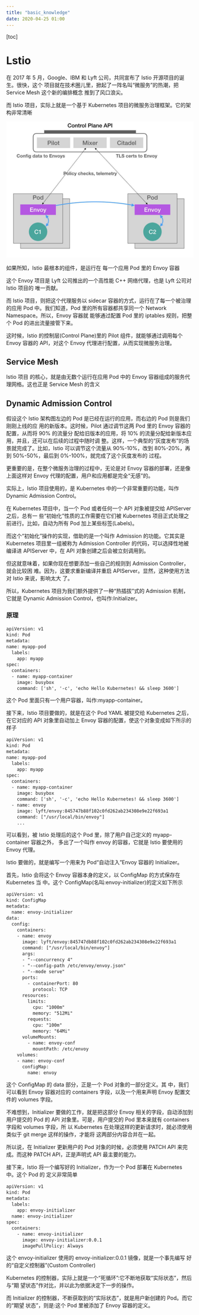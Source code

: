 ```yaml
---
title: "basic_knowledge"
date: 2020-04-25 01:00
---
```

[toc]



# Lstio

在 2017 年 5 月，Google、IBM 和 Lyft 公司，共同宣布了 Istio 开源项目的诞生。很快，这个 项目就在技术圈儿里，掀起了一阵名叫“微服务”的热潮，把 Service Mesh 这个新的编排概念 推到了风口浪尖。

而 Istio 项目，实际上就是一个基于 Kubernetes 项目的微服务治理框架。它的架构非常清晰

![image-20200425010131046](basic_knowledge.assets/image-20200425010131046.png)

如果所知，Istio 最根本的组件，是运行在 每一个应用 Pod 里的 Envoy 容器

这个 Envoy 项目是 Lyft 公司推出的一个高性能 C++ 网络代理，也是 Lyft 公司对 Istio 项目的 唯一贡献。

而 Istio 项目，则把这个代理服务以 sidecar 容器的方式，运行在了每一个被治理的应用 Pod 中。我们知道，Pod 里的所有容器都共享同一个 Network Namespace。所以，Envoy 容器就 能够通过配置 Pod 里的 iptables 规则，把整个 Pod 的进出流量接管下来。

这时候，Istio 的控制层(Control Plane)里的 Pilot 组件，就能够通过调用每个 Envoy 容器的 API，对这个 Envoy 代理进行配置，从而实现微服务治理。



## Service Mesh

Istio 项目 的核心，就是由无数个运行在应用 Pod 中的 Envoy 容器组成的服务代理网格。这也正是 Service Mesh 的含义



## Dynamic Admission Control

假设这个 Istio 架构图左边的 Pod 是已经在运行的应用，而右边的 Pod 则是我们刚刚上线的应 用的新版本。这时候，Pilot 通过调节这两 Pod 里的 Envoy 容器的配置，从而将 90% 的流量分 配给旧版本的应用，将 10% 的流量分配给新版本应用，并且，还可以在后续的过程中随时调 整。这样，一个典型的“灰度发布”的场景就完成了。比如，Istio 可以调节这个流量从 90%-10%，改到 80%-20%，再到 50%-50%，最后到 0%-100%，就完成了这个灰度发布的 过程。

更重要的是，在整个微服务治理的过程中，无论是对 Envoy 容器的部署，还是像上面这样对 Envoy 代理的配置，用户和应用都是完全“无感”的。

实际上，Istio 项目使用的，是 Kubernetes 中的一个非常重要的功能，叫作 Dynamic Admission Control。

在 Kubernetes 项目中，当一个 Pod 或者任何一个 API 对象被提交给 APIServer 之后，总有一 些“初始化”性质的工作需要在它们被 Kubernetes 项目正式处理之前进行。比如，自动为所有 Pod 加上某些标签(Labels)。

而这个“初始化”操作的实现，借助的是一个叫作 Admission 的功能。它其实是 Kubernetes 项目里一组被称为 Admission Controller 的代码，可以选择性地被编译进 APIServer 中，在 API 对象创建之后会被立刻调用到。

但这就意味着，如果你现在想要添加一些自己的规则到 Admission Controller，就会比较困 难。因为，这要求重新编译并重启 APIServer。显然，这种使用方法对 Istio 来说，影响太大 了。

所以，Kubernetes 项目为我们额外提供了一种“热插拔”式的 Admission 机制，它就是 Dynamic Admission Control，也叫作:Initializer。



### 原理

```
apiVersion: v1
kind: Pod
metadata:
name: myapp-pod 
  labels:
    app: myapp
spec:
  containers:
  - name: myapp-container
    image: busybox
    command: ['sh', '-c', 'echo Hello Kubernetes! && sleep 3600']
```

这个 Pod 里面只有一个用户容器，叫作:myapp-container。

接下来，Istio 项目要做的，就是在这个 Pod YAML 被提交给 Kubernetes 之后，在它对应的 API 对象里自动加上 Envoy 容器的配置，使这个对象变成如下所示的样子

```
apiVersion: v1
kind: Pod
metadata:
name: myapp-pod 
  labels:
    app: myapp
spec:
  containers:
  - name: myapp-container
    image: busybox
    command: ['sh', '-c', 'echo Hello Kubernetes! && sleep 3600']
  - name: envoy
    image: lyft/envoy:845747b88f102c0fd262ab234308e9e22f693a1 
    command: ["/usr/local/bin/envoy"]
    ...
```



可以看到，被 Istio 处理后的这个 Pod 里，除了用户自己定义的 myapp-container 容器之外， 多出了一个叫作 envoy 的容器，它就是 Istio 要使用的 Envoy 代理。

Istio 要做的，就是编写一个用来为 Pod“自动注入”Envoy 容器的 Initializer。

首先，Istio 会将这个 Envoy 容器本身的定义，以 ConfigMap 的方式保存在 Kubernetes 当 中。这个 ConfigMap(名叫:envoy-initializer)的定义如下所示

```
apiVersion: v1
kind: ConfigMap
metadata:
  name: envoy-initializer 
data:
  config: 
    containers:
    - name: envoy
      image: lyft/envoy:845747db88f102c0fd262ab234308e9e22f693a1 
      command: ["/usr/local/bin/envoy"]
      args:
      - "--concurrency 4"
      - "--config-path /etc/envoy/envoy.json" 
      - "--mode serve"
      ports:
        - containerPort: 80
          protocol: TCP
      resources:
        limits:
          cpu: "1000m" 
          memory: "512Mi"
        requests:
          cpu: "100m" 
          memory: "64Mi"
      volumeMounts:
        - name: envoy-conf
          mountPath: /etc/envoy
    volumes:
    - name: envoy-conf
      configMap:
        name: envoy
```

这个 ConfigMap 的 data 部分，正是一个 Pod 对象的一部分定义。其 中，我们可以看到 Envoy 容器对应的 containers 字段，以及一个用来声明 Envoy 配置文件的 volumes 字段。

不难想到，Initializer 要做的工作，就是把这部分 Envoy 相关的字段，自动添加到用户提交的 Pod 的 API 对象里。可是，用户提交的 Pod 里本来就有 containers 字段和 volumes 字段，所 以 Kubernetes 在处理这样的更新请求时，就必须使用类似于 git merge 这样的操作，才能将 这两部分内容合并在一起。

所以说，在 Initializer 更新用户的 Pod 对象的时候，必须使用 PATCH API 来完成。而这种 PATCH API，正是声明式 API 最主要的能力。



接下来，Istio 将一个编写好的 Initializer，作为一个 Pod 部署在 Kubernetes 中。这个 Pod 的 定义非常简单

```
apiVersion: v1
kind: Pod
metadata:
  labels:
    app: envoy-initializer
  name: envoy-initializer 
spec:
  containers:
    - name: envoy-initializer
      image: envoy-initializer:0.0.1 
      imagePullPolicy: Always
```

这个 envoy-initializer 使用的 envoy-initializer:0.0.1 镜像，就是一个事先编写 好的“自定义控制器”(Custom Controller)

Kubernetes 的控制器，实际上就是一个“死循环”:它不断地获取“实际状态”，然后与“期 望状态”作对比，并以此为依据决定下一步的操作。

而 Initializer 的控制器，不断获取到的“实际状态”，就是用户新创建的 Pod。而它的“期望 状态”，则是:这个 Pod 里被添加了 Envoy 容器的定义。